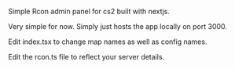 Simple Rcon admin panel for cs2 built with nextjs.

Very simple for now. Simply just hosts the app locally on port 3000.

Edit index.tsx to change map names as well as config names.

Edit the rcon.ts file to reflect your server details.
